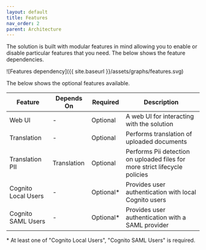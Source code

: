 ```yaml
---
layout: default
title: Features
nav_order: 2
parent: Architecture
---
```


<!--
Copyright Amazon.com, Inc. or its affiliates. All Rights Reserved.
SPDX-License-Identifier: MIT-0
-->

The solution is built with modular features in mind allowing you to enable or disable particular features that you need. The below shows the feature dependencies.

![Features dependency]({{ site.baseurl }}/assets/graphs/features.svg)

The below shows the optional features available.

| Feature             | Depends On  | Required  | Description                                                                 |
| ------------------- | ----------- | --------- | --------------------------------------------------------------------------- |
| Web UI              | -           | Optional  | A web UI for interacting with the solution                                  |
| Translation         | -           | Optional  | Performs translation of uploaded documents                                  |
| Translation PII     | Translation | Optional  | Performs Pii detection on uploaded files for more strict lifecycle policies |
| Cognito Local Users | -           | Optional* | Provides user authentication with local Cognito users                       |
| Cognito SAML Users  | -           | Optional* | Provides user authentication with a SAML provider                           |

\* At least one of "Cognito Local Users", "Cognito SAML Users" is required.